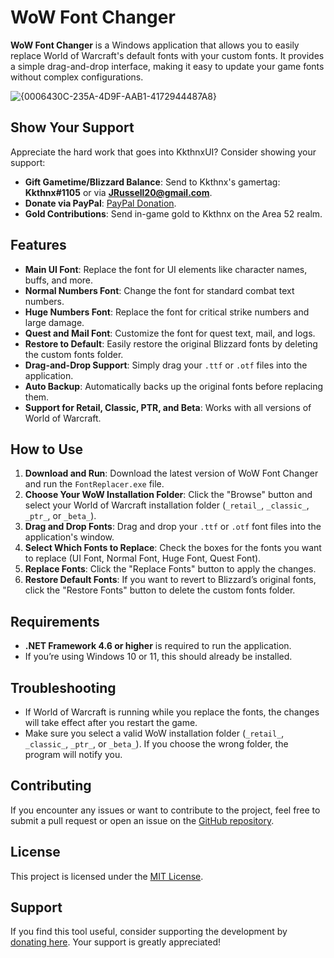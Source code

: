 # WoW Font Changer

**WoW Font Changer** is a Windows application that allows you to easily replace World of Warcraft's default fonts with your custom fonts. It provides a simple drag-and-drop interface, making it easy to update your game fonts without complex configurations.

![{0006430C-235A-4D9F-AAB1-4172944487A8}](https://github.com/user-attachments/assets/ae345152-48a6-4860-8109-f8e375684cdd)

## Show Your Support
Appreciate the hard work that goes into KkthnxUI? Consider showing your support:

- **Gift Gametime/Blizzard Balance**: Send to Kkthnx's gamertag: **Kkthnx#1105** or via **JRussell20@gmail.com**.
- **Donate via PayPal**: [PayPal Donation](https://www.paypal.com/paypalme/kkthnxtv).
- **Gold Contributions**: Send in-game gold to Kkthnx on the Area 52 realm.

## Features

- **Main UI Font**: Replace the font for UI elements like character names, buffs, and more.
- **Normal Numbers Font**: Change the font for standard combat text numbers.
- **Huge Numbers Font**: Replace the font for critical strike numbers and large damage.
- **Quest and Mail Font**: Customize the font for quest text, mail, and logs.
- **Restore to Default**: Easily restore the original Blizzard fonts by deleting the custom fonts folder.
- **Drag-and-Drop Support**: Simply drag your `.ttf` or `.otf` files into the application.
- **Auto Backup**: Automatically backs up the original fonts before replacing them.
- **Support for Retail, Classic, PTR, and Beta**: Works with all versions of World of Warcraft.

## How to Use

1. **Download and Run**: Download the latest version of WoW Font Changer and run the `FontReplacer.exe` file.
2. **Choose Your WoW Installation Folder**: Click the "Browse" button and select your World of Warcraft installation folder (`_retail_`, `_classic_`, `_ptr_`, or `_beta_`).
3. **Drag and Drop Fonts**: Drag and drop your `.ttf` or `.otf` font files into the application's window.
4. **Select Which Fonts to Replace**: Check the boxes for the fonts you want to replace (UI Font, Normal Font, Huge Font, Quest Font).
5. **Replace Fonts**: Click the "Replace Fonts" button to apply the changes.
6. **Restore Default Fonts**: If you want to revert to Blizzard’s original fonts, click the "Restore Fonts" button to delete the custom fonts folder.

## Requirements

- **.NET Framework 4.6 or higher** is required to run the application.
- If you’re using Windows 10 or 11, this should already be installed.

## Troubleshooting

- If World of Warcraft is running while you replace the fonts, the changes will take effect after you restart the game.
- Make sure you select a valid WoW installation folder (`_retail_`, `_classic_`, `_ptr_`, or `_beta_`). If you choose the wrong folder, the program will notify you.

## Contributing

If you encounter any issues or want to contribute to the project, feel free to submit a pull request or open an issue on the [GitHub repository](https://github.com/YOUR_USERNAME/FontReplacer).

## License

This project is licensed under the [MIT License](LICENSE).

## Support

If you find this tool useful, consider supporting the development by [donating here](https://www.paypal.com/donate/example). Your support is greatly appreciated!
